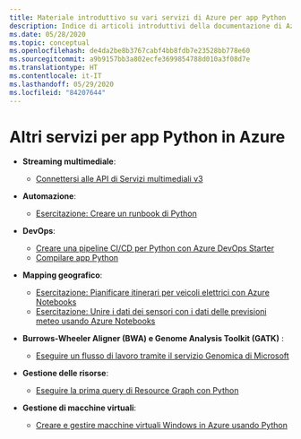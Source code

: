 ```yaml
---
title: Materiale introduttivo su vari servizi di Azure per app Python
description: Indice di articoli introduttivi della documentazione di Azure su vari servizi usati con le app Python.
ms.date: 05/28/2020
ms.topic: conceptual
ms.openlocfilehash: de4da2be8b3767cabf4bb8fdb7e23528bb778e60
ms.sourcegitcommit: a9b9157bb3a802ecfe3699854788d010a3f08d7e
ms.translationtype: HT
ms.contentlocale: it-IT
ms.lasthandoff: 05/29/2020
ms.locfileid: "84207644"
---
```

# <a name="other-services-for-python-apps-on-azure"></a>Altri servizi per app Python in Azure

- **Streaming multimediale**:
  - [Connettersi alle API di Servizi multimediali v3](/azure/media-services/latest/configure-connect-python-howto)

- **Automazione**:
  - [Esercitazione: Creare un runbook di Python](/azure/automation/learn/automation-tutorial-runbook-textual-python2
)

- **DevOps**:
  - [Creare una pipeline CI/CD per Python con Azure DevOps Starter](/azure/devops-project/azure-devops-project-python)
  - [Compilare app Python](/azure/devops/pipelines/ecosystems/python?view=azure-devops)

- **Mapping geografico**:
  - [Esercitazione: Pianificare itinerari per veicoli elettrici con Azure Notebooks](/azure/azure-maps/tutorial-ev-routing)
  - [Esercitazione: Unire i dati dei sensori con i dati delle previsioni meteo usando Azure Notebooks](/azure/azure-maps/weather-service-tutorial)

- **Burrows-Wheeler Aligner (BWA) e Genome Analysis Toolkit (GATK)** :
  - [Eseguire un flusso di lavoro tramite il servizio Genomica di Microsoft](/azure/genomics/quickstart-run-genomics-workflow-portal)

- **Gestione delle risorse**:
  - [Eseguire la prima query di Resource Graph con Python](/azure/governance/resource-graph/first-query-python)

- **Gestione di macchine virtuali**:
  - [Creare e gestire macchine virtuali Windows in Azure usando Python](/azure/virtual-machines/windows/python)
